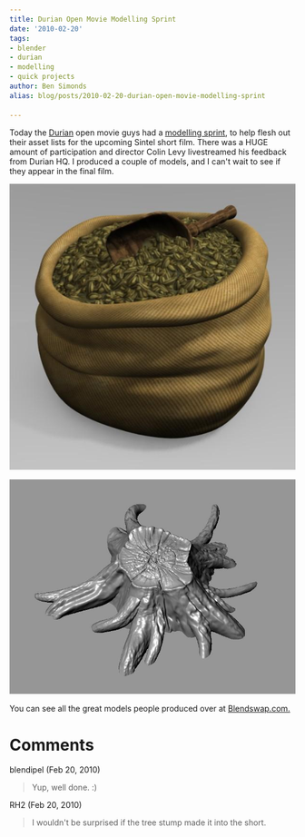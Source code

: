 ```yaml
---
title: Durian Open Movie Modelling Sprint
date: '2010-02-20'
tags:
- blender
- durian
- modelling
- quick projects
author: Ben Simonds
alias: blog/posts/2010-02-20-durian-open-movie-modelling-sprint

---
```


Today the [Durian](http://durian.blender.org/) open movie guys had a [modelling sprint](http://durian.blender.org/news/sprint-asset-list-and-new-rules/), to help flesh out their asset lists for the upcoming Sintel short film. There was a HUGE amount of participation and director Colin Levy livestreamed his feedback from Durian HQ. I produced a couple of models, and I can't wait to see if they appear in the final film. 

[![Gran Sack ><](/images/old/grainsac4.jpg?w=300)](/images/old/grainsac4.jpg)



[![>< ><](/images/old/stump1.jpg?w=300)](/images/old/stump1.jpg)



You can see all the great models people produced over at [Blendswap.com.](http://www.blendswap.com/)





# Comments


blendipel (Feb 20, 2010)
> Yup, well done. :)

RH2 (Feb 20, 2010)
> I wouldn't be surprised if the tree stump made it into the short.
